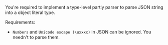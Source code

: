 You're required to implement a type-level partly parser to parse JSON string into a object literal type.

Requirements:
 - `Numbers` and `Unicode escape (\uxxxx)` in JSON can be ignored. You needn't to parse them.
